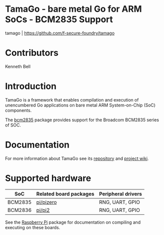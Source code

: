 TamaGo - bare metal Go for ARM SoCs - BCM2835 Support
=====================================================

tamago | https://github.com/f-secure-foundry/tamago

Contributors
============

Kenneth Bell

Introduction
============

TamaGo is a framework that enables compilation and execution of unencumbered Go
applications on bare metal ARM System-on-Chip (SoC) components.

The [bcm2835](https://github.com/f-secure-foundry/tamago/tree/master/bcm2835)
package provides support for the Broadcom BCM2835 series of SOC.

Documentation
=============

For more information about TamaGo see its
[repository](https://github.com/f-secure-foundry/tamago) and
[project wiki](https://github.com/f-secure-foundry/tamago/wiki).

Supported hardware
==================

| SoC     | Related board packages                                                        | Peripheral drivers |
|---------|-------------------------------------------------------------------------------|--------------------|
| BCM2835 | [pi/pizero](https://github.com/f-secure-foundry/tamago/tree/master/pi/pizero) | RNG, UART, GPIO    |
| BCM2836 | [pi/pi2](https://github.com/f-secure-foundry/tamago/tree/master/pi/pi2)       | RNG, UART, GPIO    |

See the [Raspberry Pi](https://github.com/f-secure-foundry/tamago/tree/master/pi) package for documentation on
compiling and executing on these boards.
